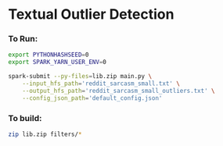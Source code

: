# Textual Outlier Detection


### To Run:
```bash
export PYTHONHASHSEED=0
export SPARK_YARN_USER_ENV=0

spark-submit --py-files=lib.zip main.py \
    --input_hfs_path='reddit_sarcasm_small.txt' \
    --output_hfs_path='reddit_sarcasm_small_outliers.txt' \
    --config_json_path='default_config.json'
```

### To build:
```bash
zip lib.zip filters/*
```
